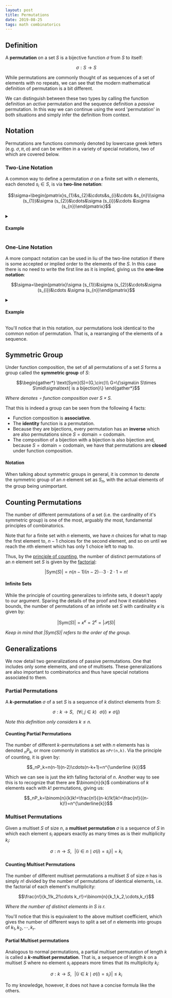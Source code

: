 ```yaml
---
layout: post
title: Permutations
date: 2019-08-25
tags: math combinatorics
---
```

## Definition
A **permutation** on a set $S$ is a bijective function $\sigma$ from $S$ to itself:

$$\sigma:S\to S$$

While permutations are commonly thought of as sequences of a set of elements with no repeats, we can see that the modern mathematical definition of permutation is a bit different.

We can distinguish between these two types by calling the function definition an *active* permutation and the sequence definition a *passive* permutation. In this way we can continue using the word 'permutation' in both situations and simply infer the definition from context.

<!--more-->

## Notation
Permutations are functions commonly denoted by lowercase greek letters (e.g. $\sigma, \pi, \alpha$) and can be written in a variety of special notations, two of which are covered below.

### Two-Line Notation
A common way to define a permutation $\sigma$ on a finite set with $n$ elements, each denoted $s_i\in S$, is via **two-line notation**:

$$\sigma=\begin{pmatrix}s_{1}&s_{2}&\cdots&s_{i}&\cdots &s_{n}\\\sigma (s_{1})&\sigma (s_{2})&\cdots&\sigma (s_{i})&\cdots &\sigma (s_{n})\end{pmatrix}$$

<details>
<summary><h4 class="inline">Example</h4></summary>
For example, a permutation on $\{1,2,3\}$ with $\sigma(1)=3,\sigma(2)=1,\sigma(3)=2$ would be denoted:

$$\sigma=\begin{pmatrix}1&2&3\\3&1&2\end{pmatrix}=\begin{pmatrix}2&3&1\\1&3&3\end{pmatrix}$$

</details>

### One-Line Notation
A more compact notation can be used in liu of the two-line notation if there is some accepted or implied order to the elements of the $S$. In this case there is no need to write the first line as it is implied, giving us the **one-line notation**:

$$\sigma=\begin{pmatrix}\sigma (s_{1})&\sigma (s_{2})&\cdots&\sigma (s_{i})&\cdots &\sigma (s_{n})\end{pmatrix}$$

<details>
<summary><h4 class="inline">Example</h4></summary>
For example, we know there is a common ordering of the natural numbers (i.e. $0,1,2,3,\cdots$) and so we can rewrite our previous example permutation as:

$$\sigma=\underbrace{\begin{pmatrix}3&1&2\end{pmatrix}}_{\text{one-line}}=\underbrace{\begin{pmatrix}1&2&3\\3&1&2\end{pmatrix}}_{\text{two-line}}$$

</details>
<p></p>
You'll notice that in this notation, our permutations look identical to the common notion of permutation. That is, a rearranging of the elements of a sequence.

## Symmetric Group
Under function composition, the set of all permutations of a set $S$ forms a group called the **symmetric group** of $S$:

$$\begin{gather*}
\text{Sym}(S)=(G,\circ)\\
G=\{\sigma\in S\times S\mid\sigma\text{ is a bijection}\}
\end{gather*}$$

*Where denotes $\circ$ function composition over $S\times S$.*

That this is indeed a group can be seen from the following 4 facts:

- Function composition is **associative**.
- The **identity** function is a permutation.
- Because they are bijections, every permutation has an **inverse** which are also permutations since $S=\text{domain}=\text{codomain}$.
- The composition of a bijection with a bijection is also bijection and, because $S=\text{domain}=\text{codomain}$, we have that permutations are **closed** under function composition.

#### Notation
When talking about symmetric groups in general, it is common to denote the symmetric group of an $n$ element set as $S_n$, with the actual elements of the group being unimportant.

## Counting Permutations
The number of different permutations of a set (i.e. the cardinality of it's symmetric group) is one of the most, arguably *the* most, fundamental principles of combinatorics.

Note that for a finite set with $n$ elements, we have $n$ choices for what to map the first element to, $n-1$ choices for the second element, and so on until we reach the $n$th element which has only $1$ choice left to map to.

Thus, by the [principle of counting](/principle-of-counting), the number of distinct permutations of an $n$ element set $S$ is given by the [factorial](\superfactorial-and-hyperfactorial):

$$|\text{Sym}(S)|=n(n-1)(n-2)\cdots3\cdot2\cdot1=n!$$

#### Infinite Sets
While the principle of counting generalizes to infinite sets, it doesn't apply to our argument. Sparing the details of the proof and how it establishes bounds, the number of permutations of an infinite set $S$ with cardinality $\kappa$ is given by:

$$|\text{Sym}(S)|=\kappa^\kappa=2^\kappa=|\mathcal{P}(S)|$$

*Keep in mind that $\vert\text{Sym}(S)\vert$ refers to the order of the group.*

## Generalizations
We now detail two generalizations of passive permutations. One that includes only some elements, and one of multisets. These generalizations are also important to combinatorics and thus have special notations associated to them.

### Partial Permutations
A **$k$-permutation** $\sigma$ of a set $S$ is a sequence of $k$ distinct elements from $S$:

$$\sigma:k\to S,\,\,\,\,(\forall i,j\in k)\,\,\,\,\sigma(i)\not=\sigma(j)$$

*Note this definition only considers $k\le n.$*

#### Counting Partial Permutations
The number of different $k$-permutations a set with $n$ elements has is denoted $_nP_k$, or more commonly in statistics as `nPr(n,k)`. Via the principle of counting, it is given by:

$$_nP_k=n(n-1)(n-2)\cdots(n-k+1)=n^{\underline {k}}$$

Which we can see is just the $k$th falling factorial of $n$. Another way to see this is to recognize that there are $\binom{n}{k}$ combinations of $k$ elements each with $k!$ permutations, giving us:

$$_nP_k=\binom{n}{k}k!=\frac{n!}{(n-k)!k!}k!=\frac{n!}{(n-k)!}=n^{\underline{k}}$$

### Multiset Permutations
Given a multiset $S$ of size $n$, a **multiset permutation** $\sigma$ is a sequence of $S$ in which each element $s_i$ appears exactly as many times as is their multiplicity $k_i$:

$$\sigma:n\to S,\,\,\,\,\big|\{i\in n\mid\sigma(i)=s_i\}\big|=k_i$$

#### Counting Multiset Permutations
The number of different multiset permutations a multiset $S$ of size $n$ has is simply $n!$ divided by the number of permutations of identical elements, i.e. the factorial of each element's multiplicity:

$$\frac{n!}{k_1!k_2!\cdots k_r!}=\binom{n}{k_1,k_2,\cdots,k_r}$$

*Where the number of distinct elements in $S$ is $r$.*

You'll notice that this is equivalent to the above multiset coefficient, which gives the number of different ways to split a set of $n$ elements into groups of $k_1,k_2,\cdots,k_r$.

#### Partial Multiset permutations
Analogous to normal permutations, a partial multiset permutation of length $k$ is called a **$k$-multiset permutation**. That is, a sequence of length $k$ on a multiset $S$ where no element $s_i$ appears more times that its multiplicity $k_i$:

$$\sigma:k\to S,\,\,\,\,\big|\{i\in k\mid\sigma(i)=s_i\}\big|\le k_i$$

To my knowledge, however, it does not have a concise formula like the others.